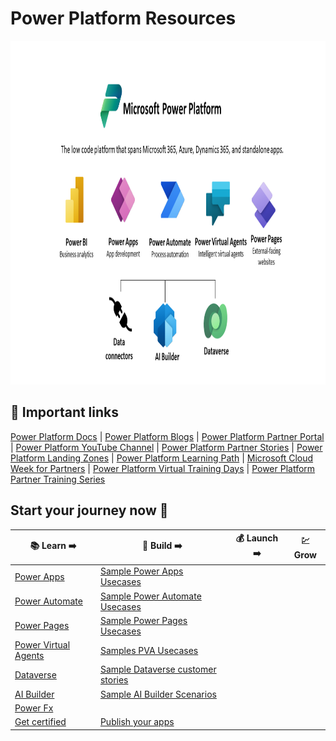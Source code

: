 # Power Platform Resources

<img src="https://github.com/powerplatform-partner/.github/blob/main/profile/images/pp_image.png" width="900" height="550">

## :bookmark: Important links

[Power Platform Docs](https://learn.microsoft.com/en-us/power-platform/) | [Power Platform Blogs](https://cloudblogs.microsoft.com/powerplatform/) | [Power Platform Partner Portal](https://powerplatformpartners.transform.microsoft.com/) | [Power Platform YouTube Channel](https://www.youtube.com/c/mspowerplatform) | [Power Platform Partner Stories](https://powerplatformpartners.transform.microsoft.com/partner-stories) | [Power Platform Landing Zones](https://github.com/microsoft/industry/tree/main/foundations/powerPlatform) | [Power Platform Learning Path](https://learn.microsoft.com/en-us/training/powerplatform/) | [Microsoft Cloud Week for Partners](https://partner.microsoft.com/en-US/training/training-events) | [Power Platform Virtual Training Days](https://www.microsoft.com/en-ie/training-days/power-platform/rapidly-building-apps#pp) | [Power Platform Partner Training Series](https://partner.microsoft.com/en-rs/training/#/?sol=bus-apps)

## Start your journey now :rocket:

| :books: Learn :arrow_right: | :wrench: Build :arrow_right: | :moneybag: Launch :arrow_right: | :chart: Grow |
| ----- | ------- | ------ | ---- |
| [Power Apps](https://github.com/powerplatform-partner/Power-Apps) | [Sample Power Apps Usecases](https://powerplatformpartners.transform.microsoft.com/products/powerapps?tab=go-to-market#:~:text=Industry%20targeted%20content,Estate%20and%20Facilities) | | |
| [Power Automate](https://github.com/powerplatform-partner/Power-Automate) | [Sample Power Automate Usecases](https://powerplatformpartners.transform.microsoft.com/products/powerautomate?tab=go-to-market#:~:text=Industry%20targeted%20content,Automate%20in%20Finance) | | |
| [Power Pages](https://github.com/powerplatform-partner/Power-Pages) | [Sample Power Pages Usecases](https://learn.microsoft.com/en-us/power-pages/templates/)| | |
| [Power Virtual Agents](https://github.com/powerplatform-partner/Power-Virtual-Agents) | [Samples PVA Usecases](https://learn.microsoft.com/en-us/power-virtual-agents/fundamentals-what-is-power-virtual-agents#:~:text=These%20bots%20can,shortest%20time%20possible) | | |
| [Dataverse](https://github.com/powerplatform-partner/Dataverse) | [Sample Dataverse customer stories](https://powerapps.microsoft.com/en-us/blog/power-platform-stories/#:~:text=Schools%0A%7C%20Telstra-,Dataverse,Retail%20Development%20%7C%20IKEA%20Sweden%20%7C%20Seattle%20Visiting%20Nurses%20Association%20(SVNA),-AI%20Builder) | | |
| [AI Builder](https://github.com/powerplatform-partner/AI-Builder) | [Sample AI Builder Scenarios](https://learn.microsoft.com/en-us/ai-builder/model-types#common-business-scenarios) | | |
| [Power Fx](https://github.com/powerplatform-partner/Power-Fx) | | | |
| [Get certified](https://query.prod.cms.rt.microsoft.com/cms/api/am/binary/RE4ITXR) | [Publish your apps](https://appsource.microsoft.com/en-US/)| | |
